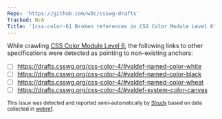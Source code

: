 ```yaml
---
Repo: 'https://github.com/w3c/csswg-drafts'
Tracked: N/A
Title: '[css-color-6] Broken references in CSS Color Module Level 6'
---
```


While crawling [CSS Color Module Level 6](https://drafts.csswg.org/css-color-6/), the following links to other specifications were detected as pointing to non-existing anchors:
* [ ] https://drafts.csswg.org/css-color-4/#valdef-named-color-white
* [ ] https://drafts.csswg.org/css-color-4/#valdef-named-color-black
* [ ] https://drafts.csswg.org/css-color-4/#valdef-named-color-wheat
* [ ] https://drafts.csswg.org/css-color-4/#valdef-system-color-canvas

<sub>This issue was detected and reported semi-automatically by [Strudy](https://github.com/w3c/strudy/) based on data collected in [webref](https://github.com/w3c/webref/).</sub>
